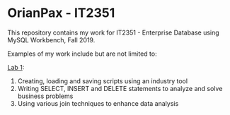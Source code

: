 # OrianPax - IT2351
This repository contains my work for IT2351 - Enterprise Database using MySQL Workbench, Fall 2019.

Examples of my work include but are not limited to:

[Lab 1](https://github.com/stomp3c/OrianPaxIT2351/tree/master/Lab1):
    <ol>
      <li>Creating, loading and saving scripts using an industry tool</li>
      <li>Writing SELECT, INSERT and DELETE statements to analyze and solve business problems</li>
      <li>Using various join techniques to enhance data analysis</li>
    </ol>
